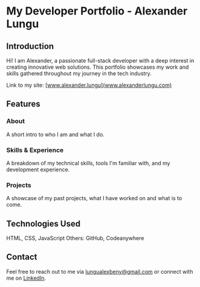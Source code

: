 # My Developer Portfolio - Alexander Lungu

## Introduction

Hi! I am Alexander, a passionate full-stack developer with a deep interest in creating innovative web solutions. This portfolio showcases my work and skills gathered throughout my journey in the tech industry.

Link to my site: [www.alexander.lungu](www.alexanderlungu.com)

## Features

### About

A short intro to who I am and what I do.

### Skills & Experience

A breakdown of my technical skills, tools I'm familiar with, and my development experience.

### Projects

A showcase of my past projects, what I have worked on and what is to come.

## Technologies Used

HTML, CSS, JavaScript
Others: GitHub, Codeanywhere

## Contact

Feel free to reach out to me via lungualexbeny@gmail.com or connect with me on [LinkedIn](https://www.linkedin.com/in/alexander-lungu-368117245/).

